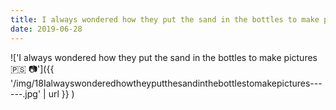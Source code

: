 ```yaml
---
title: I always wondered how they put the sand in the bottles to make pictures 🇵🇸 📷
date: 2019-06-28
---
```


!['I always wondered how they put the sand in the bottles to make pictures 🇵🇸 📷']({{ '/img/18Ialwayswonderedhowtheyputthesandinthebottlestomakepictures------.jpg' | url }} )
<br>
